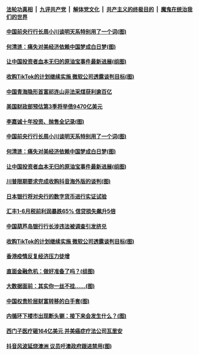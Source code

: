 ####  [法轮功真相](../../../../basic/blob/master/README.md?t=08050531) &nbsp;|&nbsp; [九评共产党](../../../../9ping.md/blob/master/README.md?t=08050531) &nbsp;|&nbsp; [解体党文化](../../../../jtdwh.md/blob/master/README.md?t=08050531)  &nbsp;|&nbsp; [共产主义的终极目的](../../../../gczydzjmd.md/blob/master/README.md?t=08050531) &nbsp;|&nbsp; [魔鬼在统治我们的世界](../../../../mgztzwmdsj.md/blob/master/README.md?t=08050531) 


#### [中国前央行行长周小川谈明天系特别用了一个词(图)](../pages/p5/941797.md?t=08050531) 

#### [何清涟：痛失对美经济依赖中国梦成白日梦(图)](../pages/p5/941818.md?t=08050531) 

#### [让中国投资者血本无归的原油宝事件最新进展(组图)](../pages/p5/941789.md?t=08050531) 

#### [收购TikTok的计划继续实施 微软公司透露谈判目标(图)](../pages/p5/941774.md?t=08050531) 


#### [中国青海隐形首富祁连山非法采煤获利逾百亿](../pages/p5/941884.md?t=08050531) 

#### [美国财政部预估第3季将举债9470亿美元](../pages/p5/941883.md?t=08050531) 


#### [李嘉诚十年投资、抛售全记录(图)](../pages/p5/941799.md?t=08050531) 

#### [中国前央行行长周小川谈明天系特别用了一个词(图)](../pages/p5/941797.md?t=08050531) 

#### [何清涟：痛失对美经济依赖中国梦成白日梦(图)](../pages/p5/941818.md?t=08050531) 

#### [让中国投资者血本无归的原油宝事件最新进展(组图)](../pages/p5/941789.md?t=08050531) 

#### [川普限期要求完成收购抖音海外版的谈判(图)](../pages/p5/941810.md?t=08050531) 

#### [日本银行将对央行的数字货币进行实证试验](../pages/p5/941800.md?t=08050531) 

#### [汇丰1-6月税前利润暴跌65% 信贷损失飙升5倍](../pages/p5/941801.md?t=08050531) 

#### [中国葫芦岛银行行长涉违法被调查引发挤兑](../pages/p5/941788.md?t=08050531) 

#### [收购TikTok的计划继续实施 微软公司透露谈判目标(图)](../pages/p5/941774.md?t=08050531) 

#### [香港疫情反复经济压力徒增](../pages/p5/941770.md?t=08050531) 


#### [直面金融危机：做好准备了吗？(组图)](../pages/p5/941713.md?t=08050531) 

#### [大数据面前：其实你一丝不挂……(图)](../pages/p5/941706.md?t=08050531) 

#### [中国权贵阶层财富转移的白手套(图)](../pages/p5/941702.md?t=08050531) 

#### [内循环下楼市出现断头铡：接下来会发生什么？(图)](../pages/p5/941697.md?t=08050531) 

#### [西门子医疗砸164亿美元 并美癌症疗法公司瓦里安](../pages/p5/941685.md?t=08050531) 

#### [抖音风波延烧澳洲 议员吁澳政府跟进禁用(图)](../pages/p5/941684.md?t=08050531) 

